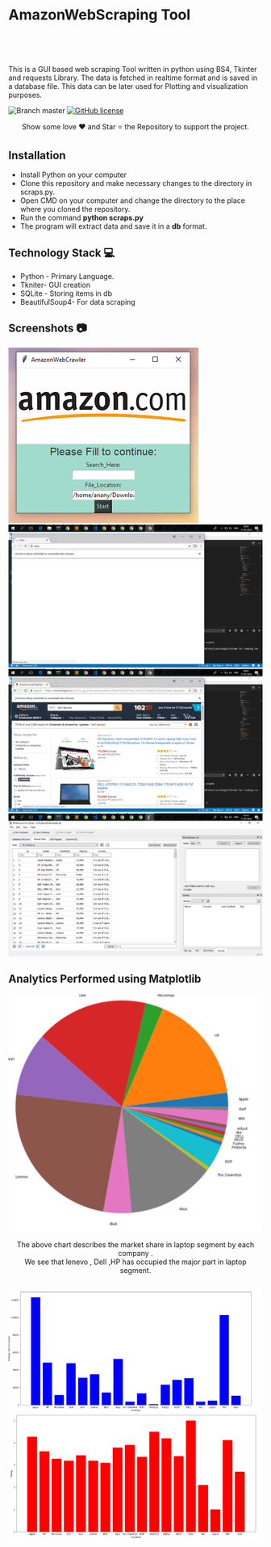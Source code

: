 <h1>AmazonWebScraping Tool</h1>
</br></br>

##           

This is a GUI based web scraping Tool written in python using BS4, Tkinter and requests Library. The data is fetched in realtime format and is saved in a database file. This data can be later used for Plotting and visualization purposes.

![Branch master](https://img.shields.io/badge/branch-master-brightgreen.svg?style=flat-square) [![GitHub license](https://img.shields.io/badge/license-MIT-blue.svg)](https://github.com/arnabuchiha/CGuess-game/blob/master/LICENSE)

<p align="center">
Show some love ❤️ and Star ⭐️ the Repository to support the project.

## Installation

- Install Python on your computer
- Clone this repository and make necessary changes to the directory in scraps.py.
- Open CMD on your computer and change the directory to the place where you cloned the  repository.
- Run the command **python scraps.py**
- The program will extract data and save it in a **db** format. 



## Technology Stack :computer:
 - Python - Primary Language. 
 - Tkniter- GUI creation
 - SQLite - Storing items in db
 - BeautifulSoup4- For data scraping
 
  
 ## Screenshots  :camera:
 
 
 
<img src="https://github.com/flyingninja97/AmazonWebScraper/blob/master/Capture.PNG"/>
 
 
<img src="https://github.com/flyingninja97/AmazonWebScraper/blob/master/images/Screenshot%20(16).png" />
<img src="https://github.com/flyingninja97/AmazonWebScraper/blob/master/images/Screenshot%20(20).png" />
<img src="https://github.com/flyingninja97/AmazonWebScraper/blob/master/images/Screenshot%20(22).png" />


## Analytics Performed using Matplotlib 



<img src="https://github.com/flyingninja97/AmazonWebScraper/blob/master/pie2.png"  width ="800" />
<p align="center">The above chart describes the market share in laptop segment by each company .
 </br> We see that lenevo , Dell ,HP has occupied the major part in laptop segment.</p>
 
 </br>
 <img src="https://github.com/flyingninja97/AmazonWebScraper/blob/master/histo.png"  width ="800" />
  <img src="https://github.com/flyingninja97/AmazonWebScraper/blob/master/ratings.png"  width ="800" />
 
 






 
 




